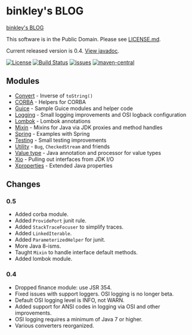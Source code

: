 binkley's BLOG
==============

[binkley's BLOG](https://binkley.blogspot.com)

This software is in the Public Domain.  Please see [LICENSE.md](LICENSE.md).

Current released version is 0.4.  [View javadoc](https://binkley.github.io/binkley/).

[![License](https://img.shields.io/badge/license-PD-blue.svg?style=flat)](https://unlicense.org) [![Build Status](https://img.shields.io/travis/binkley/binkley.svg?style=flat)](https://travis-ci.org/binkley/binkley) [![issues](https://img.shields.io/github/issues/binkley/binkley.svg?style=flat)](https://github.com/binkley/binkley/issues) [![maven-central](https://img.shields.io/maven-central/v/hm.binkley/binkley-blog.svg?style=flat)](https://search.maven.org/#search%7Cga%7C1%7Cg%3A%22hm.binkley%22)

## Modules

* [Convert](convert/) - Inverse of `toString()`
* [CORBA](corba/) - Helpers for CORBA
* [Guice](guice/) - Sample Guice modules and helper code
* [Logging](logging/) - Small logging improvements and OSI logback configuration
* [Lombok](lombok/) - Lombok annotations
* [Mixin](mixin/) - Mixins for Java via JDK proxies and method handles
* [Spring](spring/) - Examples with Spring
* [Testing](testing/) - Small testing improvements
* [Utility](util/) - `Bug`, `CheckedStream` and friends
* [Value type](value-type/) - Java annotation and processor for value types
* [Xio](xio/) - Pulling out interfaces from JDK I/O
* [Xproperties](xprops/) - Extended Java properties

## Changes

### 0.5

* Added corba module.
* Added `ProvidePort` junit rule.
* Added `StackTraceFocuser` to simplify traces.
* Added `LinkedIterable`.
* Added `ParameterizedHelper` for junit.
* More Java 8-isms.
* Taught `Mixin` to handle interface default methods.
* Added lombok module.

### 0.4

* Dropped finance module: use JSR 354.
* Fixed issues with support loggers.  OSI logging is no longer beta.
* Default OSI logging level is INFO, not WARN.
* Added support for ANSI codes in logging via OSI and other improvements.
* OSI logging requires a minimum of Java 7 or higher.
* Various converters reorganized.
